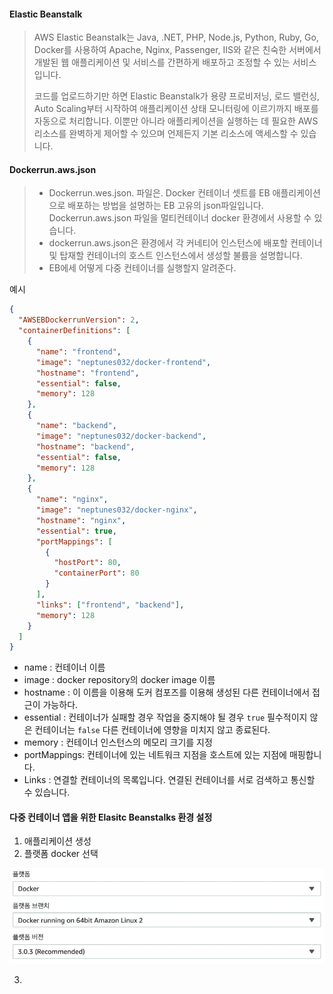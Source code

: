 #### Elastic Beanstalk

> AWS Elastic Beanstalk는 Java, .NET, PHP, Node.js, Python, Ruby, Go, Docker를 사용하여 Apache, Nginx, Passenger, IIS와 같은 친숙한 서버에서 개발된 웹 애플리케이션 및 서비스를 간편하게 배포하고 조정할 수 있는 서비스입니다.
>
> 코드를 업로드하기만 하면 Elastic Beanstalk가 용량 프로비저닝, 로드 밸런싱, Auto Scaling부터 시작하여 애플리케이션 상태 모니터링에 이르기까지 배포를 자동으로 처리합니다. 이뿐만 아니라 애플리케이션을 실행하는 데 필요한 AWS 리소스를 완벽하게 제어할 수 있으며 언제든지 기본 리소스에 액세스할 수 있습니다.



#### Dockerrun.aws.json

> * Dockerrun.wes.json. 파일은. Docker 컨테이너 셋트를 EB 애플리케이션으로 배포하는 방법을 설명하는 EB 고유의 json파일입니다. Dockerrun.aws.json 파일을 멀티컨테이너 docker 환경에서 사용할 수 있습니다.
> * dockerrun.aws.json은 환경에서 각 커네티어 인스턴스에 배포할 컨테이너 및 탑재할 컨테이너의 호스트 인스턴스에서 생성할 불륨을 설명합니다.
> * EB에세 어떻게 다중 컨테이너를 실행할지 알려준다.

예시

```json
{
  "AWSEBDockerrunVersion": 2,
  "containerDefinitions": [
    {
      "name": "frontend",
      "image": "neptunes032/docker-frontend",
      "hostname": "frontend",
      "essential": false,
      "memory": 128
    },
    {
      "name": "backend",
      "image": "neptunes032/docker-backend",
      "hostname": "backend",
      "essential": false,
      "memory": 128
    },
    {
      "name": "nginx",
      "image": "neptunes032/docker-nginx",
      "hostname": "nginx",
      "essential": true,
      "portMappings": [
        {
          "hostPort": 80,
          "containerPort": 80
        }
      ],
      "links": ["frontend", "backend"],
      "memory": 128
    }
  ]
}

```

* name : 컨테이너 이름
* image : docker repository의 docker image 이름
* hostname : 이 이름을 이용해 도커 컴포즈를 이용해 생성된 다른 컨테이너에서 접근이 가능하다.
* essential : 컨테이너가 실패할 경우 작업을 중지해야 될 경우 `true` 필수적이지 않은 컨테이너는 `false` 다른 컨테이너에 영향을 미치지 않고 종료된다.
* memory : 컨테이너 인스턴스의 메모리 크기를 지정
* portMappings: 컨테이너에 있는 네트워크 지점을 호스트에 있는 지점에 매핑합니다.
* Links : 연결할 컨테이너의 목록입니다. 연결된 컨테이너를 서로 검색하고 통신할 수 있습니다.



#### 다중 컨테이너 앱을 위한 Elasitc Beanstalks 환경 설정

1. 애플리케이션 생성
2. 플랫폼 docker 선택

![image-20200927133531361](../../images/image-20200927133531361.png)

3. 
